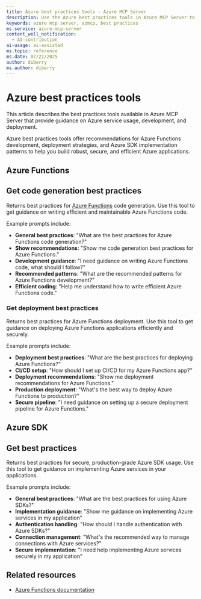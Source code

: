 ```yaml
---
title: Azure best practices tools - Azure MCP Server
description: Use the Azure best practices tools in Azure MCP Server to get guidance on Azure Functions development, deployment, and Azure SDK usage.
keywords: azure mcp server, azmcp, best practices
ms.service: azure-mcp-server
content_well_notification: 
  - AI-contribution
ai-usage: ai-assisted
ms.topic: reference
ms.date: 07/22/2025
author: diberry
ms.author: diberry
---
```


# Azure best practices tools

This article describes the best practices tools available in Azure MCP Server that provide guidance on Azure service usage, development, and deployment.

Azure best practices tools offer recommendations for Azure Functions development, deployment strategies, and Azure SDK implementation patterns to help you build robust, secure, and efficient Azure applications.


## Azure Functions

## Get code generation best practices

<!-- azmcp bestpractices azurefunctions get-code-generation -->

Returns best practices for [Azure Functions](/azure/azure-functions/) code generation. Use this tool to get guidance on writing efficient and maintainable Azure Functions code.

Example prompts include:

- **General best practices**: "What are the best practices for Azure Functions code generation?"
- **Show recommendations**: "Show me code generation best practices for Azure Functions."
- **Development guidance**: "I need guidance on writing Azure Functions code, what should I follow?"
- **Recommended patterns**: "What are the recommended patterns for Azure Functions development?"
- **Efficient coding**: "Help me understand how to write efficient Azure Functions code."

### Get deployment best practices

<!-- azmcp bestpractices azurefunctions get-deployment -->

Returns best practices for Azure Functions deployment. Use this tool to get guidance on deploying Azure Functions applications efficiently and securely.

Example prompts include:

- **Deployment best practices**: "What are the best practices for deploying Azure Functions?"
- **CI/CD setup**: "How should I set up CI/CD for my Azure Functions app?"
- **Deployment recommendations**: "Show me deployment recommendations for Azure Functions."
- **Production deployment**: "What's the best way to deploy Azure Functions to production?"
- **Secure pipeline**: "I need guidance on setting up a secure deployment pipeline for Azure Functions."


## Azure SDK

## Get best practices

<!-- azmcp bestpractices general get -->

Returns best practices for secure, production-grade Azure SDK usage. Use this tool to get guidance on implementing Azure services in your applications.

Example prompts include:

- **General best practices**: "What are the best practices for using Azure SDKs?"
- **Implementation guidance**: "Show me guidance on implementing Azure services in my application"
- **Authentication handling**: "How should I handle authentication with Azure SDKs?"
- **Connection management**: "What's the recommended way to manage connections with Azure services?"
- **Secure implementation**: "I need help implementing Azure services securely in my application"


## Related resources

- [Azure Functions documentation](/azure/azure-functions/)
